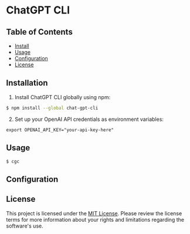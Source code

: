 # ChatGPT CLI

## Table of Contents

- [Install](#install)
- [Usage](#usage)
- [Configuration](#configuration)
- [License](#license)

## Installation

1. Install ChatGPT CLI globally using npm:

```bash
$ npm install --global chat-gpt-cli
```

2. Set up your OpenAI API credentials as environment variables:

```
export OPENAI_API_KEY="your-api-key-here"
```

## Usage

```
$ cgc
```

## Configuration

## License

This project is licensed under the [MIT License](LICENSE). Please review the license terms for more information about your rights and limitations regarding the software's use.

